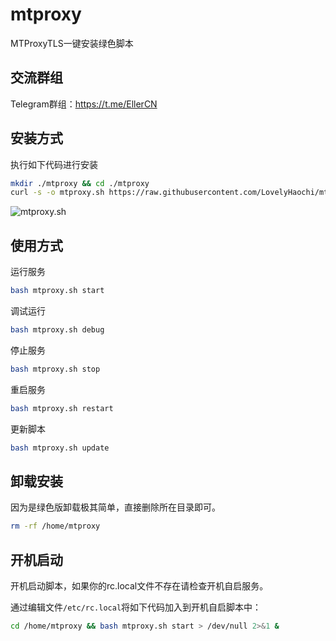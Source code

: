 # mtproxy

MTProxyTLS一键安装绿色脚本



## 交流群组

Telegram群组：https://t.me/EllerCN



## 安装方式

执行如下代码进行安装

```bash
mkdir ./mtproxy && cd ./mtproxy
curl -s -o mtproxy.sh https://raw.githubusercontent.com/LovelyHaochi/mtproxy/master/mtproxy.sh && chmod +x mtproxy.sh && bash mtproxy.sh
```

 ![mtproxy.sh](https://raw.githubusercontent.com/ellermister/mtproxy/master/mtproxy.jpg)





## 使用方式

运行服务

```bash
bash mtproxy.sh start
```

调试运行

```bash
bash mtproxy.sh debug
```

停止服务

```bash
bash mtproxy.sh stop
```

重启服务

```bash
bash mtproxy.sh restart
```

更新脚本
```bash
bash mtproxy.sh update
```


## 卸载安装

因为是绿色版卸载极其简单，直接删除所在目录即可。

```bash
rm -rf /home/mtproxy
```



## 开机启动

开机启动脚本，如果你的rc.local文件不存在请检查开机自启服务。

通过编辑文件`/etc/rc.local`将如下代码加入到开机自启脚本中：

```bash
cd /home/mtproxy && bash mtproxy.sh start > /dev/null 2>&1 &
```

